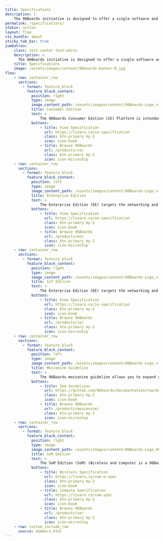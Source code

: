 ```yaml
---
title: Specifications
description: |-
    The 96Boards initiative is designed to offer a single software and hardware community across multiple vendor boards supporting a range of different features.
permalink: /specifications/
status: active
layout: flow
css_bundle: about
sticky_tab_bar: true
jumbotron:
    class: text-center text-white
    description: >
      The 96Boards initiative is designed to offer a single software and hardware community across multiple vendor boards supporting a range of different features.
    title: Specifications
    image: /assets/images/content/96boards-banner-6.jpg
flow:
    - row: container_row
      sections:
        - format: feature_block
          feature_block_content:
            position: right
            type: image
            image_content_path: /assets/images/content/96Boards-Logo_v-Consumer.png
            title: Consumer Edition
            text: >
                The 96Boards Consumer Edition (CE) Platform is intended to support Low cost Single Board Computer use, Open Source community software development, Maker community, Embedded System OEMs requiring low cost off-the-shelf CPU modules and Community engineering activities.
            buttons:
                - title: View Specification
                  url: https://linaro.co/ce-specification
                  class: btn-primary my-2
                  icon: icon-book
                - title: Browse 96Boards
                  url: /products/ce/
                  class: btn-primary my-2
                  icon: icon-microchip
    - row: container_row
      sections:
        - format: feature_block
          feature_block_content:
            position: left
            type: image
            image_content_path: /assets/images/content/96Boards-Logo_v-Enterprise.png
            title: Enterprise Edition
            text: >
                The Enterprise Edition (EE) targets the networking and server segments.
            buttons:
                - title: View Specification
                  url: https://linaro.co/ee-specification
                  class: btn-primary my-2
                  icon: icon-book
                - title: Browse 96Boards
                  url: /products/ee/
                  class: btn-primary my-2
                  icon: icon-microchip
    - row: container_row
      sections:
        - format: feature_block
          feature_block_content:
            position: right
            type: image
            image_content_path: /assets/images/content/96Boards-Logo_v-IoT.png
            title: IoT Edition
            text: >
                The Enterprise Edition (EE) targets the networking and server segments.
            buttons:
                - title: View Specification
                  url: https://linaro.co/ie-specification
                  class: btn-primary my-2
                  icon: icon-book
                - title: Browse 96Boards
                  url: /products/ie/
                  class: btn-primary my-2
                  icon: icon-microchip
    - row: container_row
      sections:
        - format: feature_block
          feature_block_content:
            position: left
            type: image
            image_content_path: /assets/images/content/96Boards-Logo_v-Partner.png
            title: Mezzanine Guideline
            text: >
                The 96Boards mezzanine guideline allows you to expand your **Consumer Edition** or **Enterprise Edition** 96Boards with new interfaces for IoT, industrial control, and other embedded applications. See the mezzanine guidelines for some helpful resources.
            buttons:
                - title: See Guidelines
                  url: https://github.com/96boards/documentation/raw/master/mezzanine/files/mezzanine-design-guidelines.pdf
                  class: btn-primary my-2
                  icon: icon-book
                - title: Browse 96Boards
                  url: /products/mezzanine/
                  class: btn-primary my-2
                  icon: icon-microchip
    - row: container_row
      sections:
        - format: feature_block
          feature_block_content:
            position: right
            type: image
            image_content_path: /assets/images/content/96Boards-Logo_96SoM.png
            title: SoM Edition
            text: >
                The SoM Edition (SoM) (Wireless and Compute) is a 96Boards specification which encourages the development of reliable and cost-effective embedded platforms for building end-products.
            buttons:
                - title: Wireless Specification
                  url: https://linaro.co/som-w-spec
                  class: btn-primary my-2
                  icon: icon-book
                - title: Compute Specification
                  url: https://linaro.co/som-spec
                  class: btn-primary my-2
                  icon: icon-book
                - title: Browse 96Boards
                  url: /products/se/
                  class: btn-primary my-2
                  icon: icon-microchip
    - row: custom_include_row
      source: members.html
---
```

